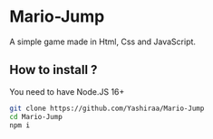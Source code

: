 # Mario-Jump
A simple game made in Html, Css and JavaScript.

## How to install ?

You need to have Node.JS 16+
``````bash
git clone https://github.com/Yashiraa/Mario-Jump
cd Mario-Jump
npm i
``````
